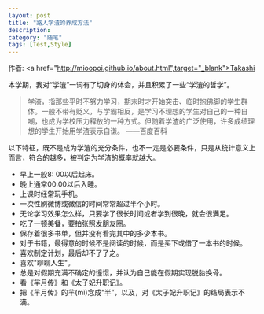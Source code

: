 ```yaml
---
layout: post
title: "路人学渣的养成方法"
description:
category: "随笔"
tags: [Test,Style]
---
```


作者: <a href="http://mioopoi.github.io/about.html",target="_blank">Takashi</a>

本学期，我对“学渣”一词有了切身的体会，并且积累了一些“学渣的哲学”。

> 学渣，指那些平时不努力学习，期末时才开始突击、临时抱佛脚的学生群体。一般不带有贬义，与学霸相反，是学习不理想的学生对自己的一种自嘲，也成为学校压力释放的一种方式。但随着学渣的广泛使用，许多成绩理想的学生开始用学渣表示自谦。   ——百度百科

以下特征，既不是成为学渣的充分条件，也不一定是必要条件，只是从统计意义上而言，符合的越多，被判定为学渣的概率就越大。

- 早上一般8: 00以后起床。
- 晚上通常00:00以后入睡。
- 上课时经常玩手机。
- 一次性刷微博或微信的时间常常超过半个小时。
- 无论学习效果怎么样，只要学了很长时间或者学到很晚，就会很满足。
- 吃了一顿美餐，要拍张照发朋友圈。
- 保存着很多书单，但并没有看完其中的多少本书。
- 对于书籍，最得意的时候不是阅读的时候，而是买下或借了一本书的时候。
- 喜欢制定计划，最后却不了了之。
- 喜欢"聊聊人生"。
- 总是对假期充满不确定的憧憬，并认为自己能在假期实现脱胎换骨。
- 看《羋月传》和《太子妃升职记》。
- 把《羋月传》的羋(mǐ)念成“半”，以及，对《太子妃升职记》的结局表示不满。
